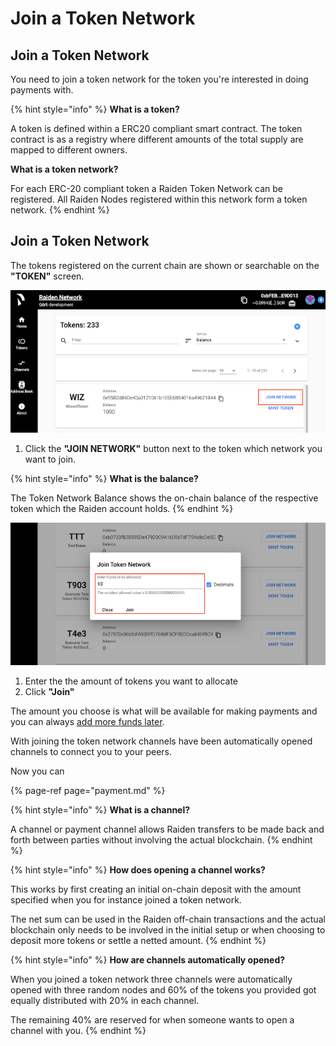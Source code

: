 # Join a Token Network

## Join a Token Network

You need to join a token network for the token you're interested in doing payments with. 

{% hint style="info" %}
**What is a token?** 

A token is defined within a ERC20 compliant smart contract. The token contract is as a registry where different amounts of the total supply are mapped to different owners.

**What is a token network?**

For each ERC-20 compliant token a Raiden Token Network can be registered. All Raiden Nodes registered within this network form a token network.
{% endhint %}

## Join a Token Network

The tokens registered on the current chain are shown or searchable on the **"TOKEN"** screen.

![](../.gitbook/assets/web_ui_join_network_1%20%281%29.png)

1. Click the **"JOIN NETWORK"** button next to the token which network you want to join.

{% hint style="info" %}
**What is the balance?**

The Token Network Balance shows the on-chain balance of the respective token which the Raiden account holds.
{% endhint %}

![](../.gitbook/assets/web_ui_join_network_2.png)

1. Enter the the amount of tokens you want to allocate
2. Click **"Join"**

The amount you choose is what will be available for making payments and you can always [add more funds later](advanced.md).

With joining the token network channels have been automatically opened channels to connect you to your peers.

Now you can

{% page-ref page="payment.md" %}

{% hint style="info" %}
**What is a channel?**

A channel or payment channel allows Raiden transfers to be made back and forth between parties without involving the actual blockchain.
{% endhint %}

{% hint style="info" %}
**How does opening a channel works?**

This works by first creating an initial on-chain deposit with the amount specified when you for instance joined a token network.

The net sum can be used in the Raiden off-chain transactions and the actual blockchain only needs to be involved in the initial setup or when choosing to deposit more tokens or settle a netted amount.
{% endhint %}

{% hint style="info" %}
**How are channels automatically opened?**

When you joined a token network three channels were automatically opened with three random nodes and 60% of the tokens you provided got equally distributed with 20% in each channel. 

The remaining 40% are reserved for when someone wants to open a channel with you.
{% endhint %}

